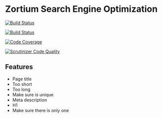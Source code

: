 # Zortium Search Engine Optimization

[![Build Status](https://travis-ci.org/zortje/seo.svg?branch=master)](https://travis-ci.org/zortje/seo)

[![Build Status](https://scrutinizer-ci.com/g/zortje/seo/badges/build.png?b=master)](https://scrutinizer-ci.com/g/zortje/seo/build-status/master)

[![Code Coverage](https://scrutinizer-ci.com/g/zortje/seo/badges/coverage.png?b=master)](https://scrutinizer-ci.com/g/zortje/seo/?branch=master)

[![Scrutinizer Code Quality](https://scrutinizer-ci.com/g/zortje/seo/badges/quality-score.png?b=master)](https://scrutinizer-ci.com/g/zortje/seo/?branch=master)

## Features

- Page title
 - Too short
 - Too long
 - Make sure is unique
- Meta description
- H1
 - Make sure there is only one